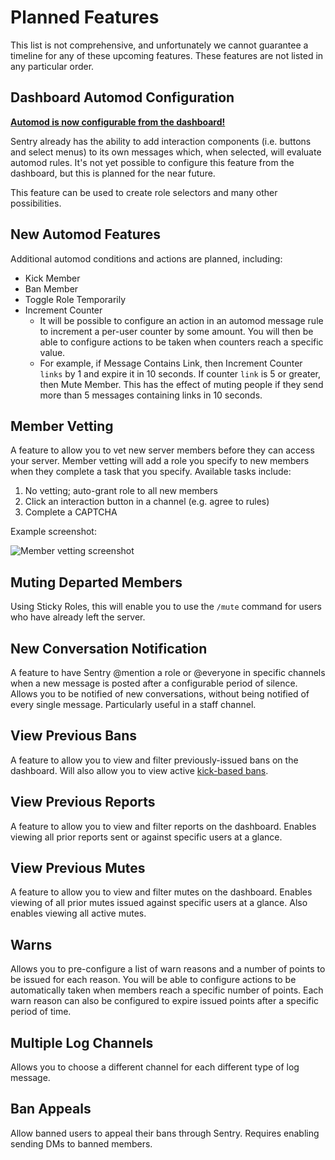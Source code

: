 # Planned Features

This list is not comprehensive, and unfortunately we cannot guarantee a timeline for any of these upcoming features.
These features are not listed in any particular order.

## Dashboard Automod Configuration

[**Automod is now configurable from the dashboard!**](https://sentrybot.gg/dashboard/automod)

Sentry already has the ability to add interaction components (i.e. buttons and select menus) to its own messages which,
when selected, will evaluate automod rules. It's not yet possible to configure this feature from the dashboard, but this
is planned for the near future.

This feature can be used to create role selectors and many other possibilities.

## New Automod Features

Additional automod conditions and actions are planned, including:

- Kick Member
- Ban Member
- Toggle Role Temporarily
- Increment Counter
    - It will be possible to configure an action in an automod message rule to increment a per-user counter by some
      amount. You will then be able to configure actions to be taken when counters reach a specific value.
    - For example, if Message Contains Link, then Increment Counter `links` by 1 and expire it in 10 seconds. If
      counter `link` is 5 or greater, then Mute Member. This has the effect of muting people if they send more than 5
      messages containing links in 10 seconds.

## Member Vetting

A feature to allow you to vet new server members before they can access your server. Member vetting will add a role you
specify to new members when they complete a task that you specify. Available tasks include:

1. No vetting; auto-grant role to all new members
2. Click an interaction button in a channel (e.g. agree to rules)
3. Complete a CAPTCHA

Example screenshot:

![Member vetting screenshot](https://mckay.media/epImK)

## Muting Departed Members

Using Sticky Roles, this will enable you to use the `/mute` command for users who have already left the server.

## New Conversation Notification

A feature to have Sentry @mention a role or @everyone in specific channels when a new message is posted after a
configurable period of silence. Allows you to be notified of new conversations, without being notified of every single
message. Particularly useful in a staff channel.

## View Previous Bans

A feature to allow you to view and filter previously-issued bans on the dashboard. Will also allow you to view active
[kick-based bans](./commands.md#bot-kick-based-bans).

## View Previous Reports

A feature to allow you to view and filter reports on the dashboard. Enables viewing all prior reports sent or against
specific users at a glance.

## View Previous Mutes

A feature to allow you to view and filter mutes on the dashboard. Enables viewing of all prior mutes issued against
specific users at a glance. Also enables viewing all active mutes.

## Warns

Allows you to pre-configure a list of warn reasons and a number of points to be issued for each reason. You will be able
to configure actions to be automatically taken when members reach a specific number of points. Each warn reason can also
be configured to expire issued points after a specific period of time.

## Multiple Log Channels

Allows you to choose a different channel for each different type of log message.

## Ban Appeals

Allow banned users to appeal their bans through Sentry. Requires enabling sending DMs to banned members.
